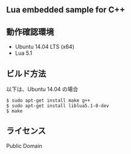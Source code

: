 Lua embedded sample for C++
---------------------------

## 動作確認環境

- Ubuntu 14.04 LTS (x64)
- Lua 5.1

## ビルド方法
以下は、Ubuntu 14.04 の場合

```
$ sudo apt-get install make g++
$ sudo apt-get install liblua5.1-0-dev
$ make
```

## ライセンス
Public Domain
